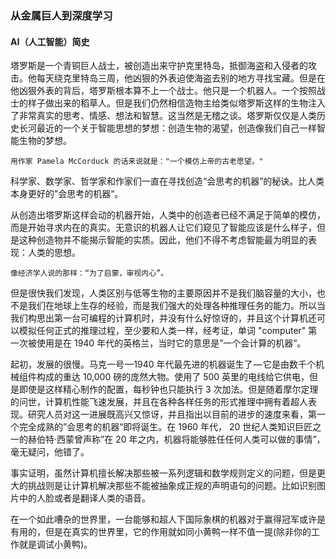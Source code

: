 ### 从金属巨人到深度学习

#### AI（人工智能）简史

塔罗斯是一个青铜巨人战士，被创造出来守护克里特岛，抵御海盗和入侵者的攻击。他每天绕克里特岛三周，他凶狠的外表迫使海盗去别的地方寻找宝藏。但是在他凶狠外表的背后，塔罗斯根本算不上一个战士。他只是一个机器人。一个按照战士的样子做出来的稻草人。但是我们仍然相信造物主给类似塔罗斯这样的生物注入了非常真实的思考、情感、想法和智慧。这当然是无稽之谈。塔罗斯仅仅是人类历史长河最近的一个关于智能思想的梦想：创造生物的渴望，创造像我们自己一样智能生物的梦想。

    用作家 Pamela McCorduck 的话来说就是："一个模仿上帝的古老愿望。"


科学家、数学家、哲学家和作家们一直在寻找创造“会思考的机器”的秘诀。比人类本身更好的”会思考的机器“。

从创造出塔罗斯这样会动的机器开始，人类中的创造者已经不满足于简单的模仿，而是开始寻求内在的真实。无意识的机器人让它们窥见了智能应该是什么样子，但是这种创造物并不能揭示智能的实质。因此，他们不得不考虑智能最为明显的表现：人类的思想。


    像经济学人说的那样：“为了启蒙，审视内心”。


但是很快我们发现，人类区别与低等生物的主要原因并不是我们脑容量的大小，也不是我们在地球上生存的经验，而是我们强大的处理各种推理任务的能力。所以当我们构思出第一台可编程的计算机时，并没有什么好惊讶的，并且这个计算机还可以模拟任何正式的推理过程，至少要和人类一样，经考证，单词 "computer" 第一次被使用是在 1940 年代的英格兰，当时它的意思是”一个会计算的机器“。


起初，发展的很慢。马克一号 —1940 年代最先进的机器诞生了 — 它是由数千个机械组件构成的重达 10,000 磅的庞然大物。使用了 500 英里的电线给它供电，但是即使是这样精心制作的配置，每秒钟也只能执行 3 次加法。但是随着摩尔定理的问世，计算机性能飞速发展，并且在各种各样任务的形式推理中拥有着超人表现。研究人员对这一进展既高兴又惊讶，并且指出以目前的进步的速度来看，第一个完全成熟的”会思考的机器“即将诞生。在 1960 年代， 20 世纪人类知识巨匠之一的赫伯特·西蒙曾声称”在 20 年之内，机器将能够胜任任何人类可以做的事情”，毫无疑问，他错了。


事实证明，虽然计算机擅长解决那些被一系列逻辑和数学规则定义的问题，但是更大的挑战则是让计算机解决那些不能被抽象成正规的声明语句的问题。比如识别图片中的人脸或者是翻译人类的语音。


在一个如此嘈杂的世界里，一台能够和超人下国际象棋的机器对于赢得冠军或许是有用的，但是在真实的世界里，它的作用就如同小黄鸭一样不值一提(除非你的工作就是调试小黄鸭)。